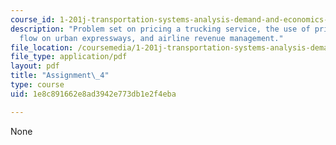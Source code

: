 ```yaml
---
course_id: 1-201j-transportation-systems-analysis-demand-and-economics-fall-2008
description: "Problem set on pricing a trucking service, the use of pricing to control\_\
  flow on urban expressways, and airline revenue management."
file_location: /coursemedia/1-201j-transportation-systems-analysis-demand-and-economics-fall-2008/1e8c891662e8ad3942e773db1e2f4eba_MIT1_201JF08_hw_4.pdf
file_type: application/pdf
layout: pdf
title: "Assignment\_4"
type: course
uid: 1e8c891662e8ad3942e773db1e2f4eba

---
```

None